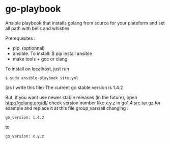 go-playbook
===========

Ansible playbook that installs golang from source for your plateform and set all path with bells and whistles


Prerequisites :
- pip. (optionnal)
- ansible. To install:   $ pip install ansible
- make tools + gcc or clang

To install on localhost, just run
```
$ sudo ansible-playbook site.yml
```

(as I write this file) The current go stable version is 1.4.2

But, if you want use newer stable releases (in the future), open http://golang.org/dl/ check version number like x.y.z in go1.4.src.tar.gz for example and replace it at this file group_vars/all changing :
```
go_version: 1.4.2
```
to
```
go_version: x.y.z
```
